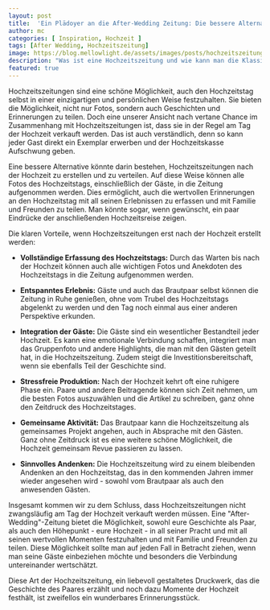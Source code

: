 ```yaml
---
layout: post
title:  'Ein Plädoyer an die After-Wedding Zeitung: Die bessere Alternative zur Hochzeitszeitungen'
author: mc
categories: [ Inspiration, Hochzeit ]
tags: [After Wedding, Hochzeitszeitung]
image: https://blog.mellowlight.de/assets/images/posts/hochzeitszeitung-auf-tisch.webp
description: "Was ist eine Hochzeitszeitung und wie kann man die Klassische Hochzeitszeitung verbessern. Eine alternative ist die After Wedding Zeitung"
featured: true
---
```

Hochzeitszeitungen sind eine schöne Möglichkeit, auch den Hochzeitstag selbst in einer einzigartigen und persönlichen Weise festzuhalten. Sie bieten die Möglichkeit, nicht nur Fotos, sondern auch Geschichten und Erinnerungen zu teilen. Doch eine unserer Ansicht nach vertane Chance im Zusammenhang mit Hochzeitszeitungen ist, dass sie in der Regel am Tag der Hochzeit verkauft werden. Das ist auch verständlich, denn so kann jeder Gast direkt ein Exemplar erwerben und der Hochzeitskasse Aufschwung geben.

Eine bessere Alternative könnte darin bestehen, Hochzeitszeitungen nach der Hochzeit zu erstellen und zu verteilen. Auf diese Weise können alle Fotos des Hochzeitstags, einschließlich der Gäste, in die Zeitung aufgenommen werden. Dies ermöglicht, auch die wertvollen Erinnerungen an den Hochzeitstag mit all seinen Erlebnissen zu erfassen und mit Familie und Freunden zu teilen. Man könnte sogar, wenn gewünscht, ein paar Eindrücke der anschließenden Hochzeitsreise zeigen.

Die klaren Vorteile, wenn Hochzeitszeitungen erst nach der Hochzeit erstellt werden:

- **Vollständige Erfassung des Hochzeitstags:** Durch das Warten bis nach der Hochzeit können auch alle wichtigen Fotos und Anekdoten des Hochzeitstags in die Zeitung aufgenommen werden.

- **Entspanntes Erlebnis:** Gäste und auch das Brautpaar selbst können die Zeitung in Ruhe genießen, ohne vom Trubel des Hochzeitstags abgelenkt zu werden und den Tag noch einmal aus einer anderen Perspektive erkunden.

- **Integration der Gäste:** Die Gäste sind ein wesentlicher Bestandteil jeder Hochzeit. Es kann eine emotionale Verbindung schaffen, integriert man das Gruppenfoto und andere Highlights, die man mit den Gästen geteilt hat, in die Hochzeitszeitung. Zudem steigt die Investitionsbereitschaft, wenn sie ebenfalls Teil der Geschichte sind.

- **Stressfreie Produktion:** Nach der Hochzeit kehrt oft eine ruhigere Phase ein. Paare und andere Beitragende können sich Zeit nehmen, um die besten Fotos auszuwählen und die Artikel zu schreiben, ganz ohne den Zeitdruck des Hochzeitstages.

- **Gemeinsame Aktivität:** Das Brautpaar kann die Hochzeitszeitung als gemeinsames Projekt angehen, auch in Absprache mit den Gästen. Ganz ohne Zeitdruck ist es eine weitere schöne Möglichkeit, die Hochzeit gemeinsam Revue passieren zu lassen.

- **Sinnvolles Andenken:** Die Hochzeitszeitung wird zu einem bleibenden Andenken an den Hochzeitstag, das in den kommenden Jahren immer wieder angesehen wird - sowohl vom Brautpaar als auch den anwesenden Gästen.

Insgesamt kommen wir zu dem Schluss, dass Hochzeitszeitungen nicht zwangsläufig am Tag der Hochzeit verkauft werden müssen. Eine "After-Wedding"-Zeitung bietet die Möglichkeit, sowohl eure Geschichte als Paar, als auch den Höhepunkt - eure Hochzeit - in all seiner Pracht und mit all seinen wertvollen Momenten festzuhalten und mit Familie und Freunden zu teilen. Diese Möglichkeit sollte man auf jeden Fall in Betracht ziehen, wenn man seine Gäste einbeziehen möchte und besonders die Verbindung untereinander wertschätzt.

Diese Art der Hochzeitszeitung, ein liebevoll gestaltetes Druckwerk, das die Geschichte des Paares erzählt und noch dazu Momente der Hochzeit festhält, ist zweifellos ein wunderbares Erinnerungsstück.
